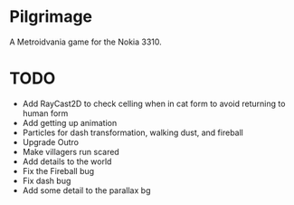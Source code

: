 # Pilgrimage
A Metroidvania game for the Nokia 3310.

# TODO

* Add RayCast2D to check celling when in cat form to avoid returning to human form
* Add getting up animation
* Particles for dash transformation, walking dust, and fireball
* Upgrade Outro
* Make villagers run scared
* Add details to the world
* Fix the Fireball bug
* Fix dash bug
* Add some detail to the parallax bg

